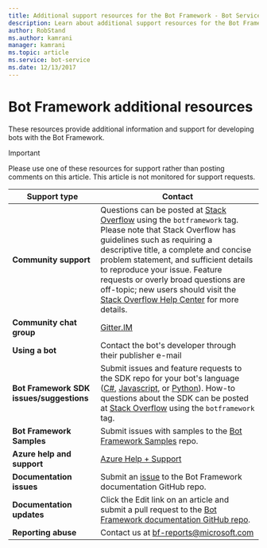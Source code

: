 ```yaml
---
title: Additional support resources for the Bot Framework - Bot Service
description: Learn about additional support resources for the Bot Framework.
author: RobStand
ms.author: kamrani
manager: kamrani
ms.topic: article
ms.service: bot-service
ms.date: 12/13/2017
---
```


# Bot Framework additional resources

These resources provide additional information and support for developing bots with the Bot Framework.

> [!IMPORTANT]
> Please use one of these resources for support rather than posting comments on this article. This article is not monitored
> for support requests.

|            <strong>Support type</strong>            |                                                                                                                                                                                                                                     <strong>Contact</strong>                                                                                                                                                                                                                                      |
|-----------------------------------------------------|---------------------------------------------------------------------------------------------------------------------------------------------------------------------------------------------------------------------------------------------------------------------------------------------------------------------------------------------------------------------------------------------------------------------------------------------------------------------------------------------------|
|         <strong>Community support</strong>          | Questions can be posted at [Stack Overflow](https://stackoverflow.com/questions/tagged/botframework) using the `botframework` tag. Please note that Stack Overflow has guidelines such as requiring a descriptive title, a complete and concise problem statement, and sufficient details to reproduce your issue. Feature requests or overly broad questions are off-topic; new users should visit the [Stack Overflow Help Center](https://stackoverflow.com/help/how-to-ask) for more details. |
|        <strong>Community chat group</strong>        |                                                                                                                                                                                                                        [Gitter.IM](https://gitter.im/Microsoft/BotBuilder)                                                                                                                                                                                                                        |
|            <strong>Using a bot</strong>             |                                                                                                                                                                                                                    Contact the bot's developer through their publisher e-mail                                                                                                                                                                                                                     |
| <strong>Bot Framework SDK issues/suggestions</strong> |                                                                                                                                                                                           Submit issues and feature requests to the SDK repo for your bot's language ([C#](https://github.com/Microsoft/botbuilder-dotnet/), [Javascript](https://github.com/Microsoft/botbuilder-js), or [Python](https://github.com/Microsoft/botbuilder-python)). How-to questions about the SDK can be posted at [Stack Overflow](https://stackoverflow.com/questions/tagged/botframework) using the `botframework` tag.                                                                                             |
|<strong>Bot Framework Samples</strong>| Submit issues with samples to the [Bot Framework Samples](https://github.com/microsoft/botbuilder-samples) repo.|
| <strong>Azure help and support</strong>             |                                                                     <a href="https://ms.portal.azure.com/#blade/Microsoft_Azure_Support/HelpAndSupportBlade/overview">Azure Help + Support</a>                                                                                                                                                            |
|        <strong>Documentation issues</strong>        |                                                                                                                                                                     Submit an <a href="https://github.com/MicrosoftDocs/bot-framework-docs/issues" target="_blank">issue</a> to the Bot Framework documentation GitHub repo.                                                                                                                                                                      |
|       <strong>Documentation updates</strong>        |                                                                                                                                                   Click the Edit link on an article and submit a pull request to the <a href="https://github.com/MicrosoftDocs/bot-framework-docs" target="_blank">Bot Framework documentation GitHub repo</a>.                                                                                                                                                   |
|          <strong>Reporting abuse</strong>           |                                                                                                                                                                                                            Contact us at [bf-reports@microsoft.com](mailto://bf-reports@microsoft.com)                                                                                                                                                                                                            |

